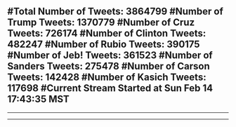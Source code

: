 #Total Number of Tweets: 3864799 
#Number of Trump Tweets: 1370779
#Number of Cruz Tweets: 726174
#Number of Clinton Tweets: 482247
#Number of Rubio Tweets: 390175
#Number of Jeb! Tweets: 361523
#Number of Sanders Tweets: 275478
#Number of Carson Tweets: 142428
#Number of Kasich Tweets: 117698
#Current Stream Started at Sun Feb 14 17:43:35 MST
---
---
---
